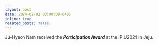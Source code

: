 ```yaml
---
layout: post
date: 2024-02-02 00:00:00-0400
inline: true
related_posts: false
---
```


Ju-Hyeon Nam received the ***Participation Award*** at the IPIU2024 in Jeju.